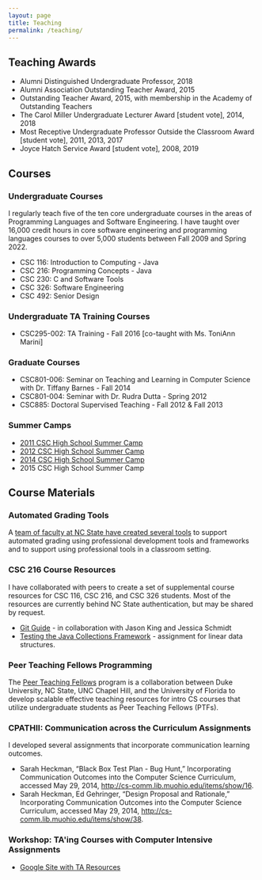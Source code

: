 ```yaml
---
layout: page
title: Teaching
permalink: /teaching/
---
```


<!-- TODO add in teaching statement and portfolio -->

## Teaching Awards
* Alumni Distinguished Undergraduate Professor, 2018
* Alumni Association Outstanding Teacher Award, 2015
* Outstanding Teacher Award, 2015, with membership in the Academy of Outstanding Teachers
* The Carol Miller Undergraduate Lecturer Award [student vote], 2014, 2018
* Most Receptive Undergraduate Professor Outside the Classroom Award [student vote], 2011, 2013, 2017
* Joyce Hatch Service Award [student vote], 2008, 2019

<!-- Add teaching statement here -->

## Courses

### Undergraduate Courses
I regularly teach five of the ten core undergraduate courses in the areas of Programming Languages and Software Engineering. I have taught over 16,000 credit hours in core software engineering and programming languages courses to over 5,000 students between Fall 2009 and Spring 2022.  

* CSC 116: Introduction to Computing - Java
* CSC 216: Programming Concepts - Java
* CSC 230: C and Software Tools
* CSC 326: Software Engineering
* CSC 492: Senior Design


### Undergraduate TA Training Courses
* CSC295-002: TA Training - Fall 2016 [co-taught with Ms. ToniAnn Marini]

### Graduate Courses
* CSC801-006: Seminar on Teaching and Learning in Computer Science with Dr. Tiffany Barnes - Fall 2014
* CSC801-004: Seminar with Dr. Rudra Dutta - Spring 2012
* CSC885: Doctoral Supervised Teaching - Fall 2012 &amp; Fall 2013

### Summer Camps
* [2011 CSC High School Summer Camp](https://sites.google.com/a/ncsu.edu/csc-summer-camp-2011/)
* [2012 CSC High School Summer Camp](https://sites.google.com/a/ncsu.edu/csc-hs-summer-camp)
* [2014 CSC High School Summer Camp](https://sites.google.com/a/ncsu.edu/csc-summer-camp-2014/)
* 2015 CSC High School Summer Camp

## Course Materials

### Automated Grading Tools
A [team of faculty at NC State have created several tools](https://sos-cer.github.io/projects/auto-grading) to support automated grading using professional development tools and frameworks and to support using professional tools in a classroom setting.

### CSC 216 Course Resources
I have collaborated with peers to create a set of supplemental course resources for CSC 116, CSC 216, and CSC 326 students.  Most of the resources are currently behind NC State authentication, but may be shared by request.

* [Git Guide](https://sos-cer.github.io/projects/auto-grading) - in collaboration with Jason King and Jessica Schmidt
* [Testing the Java Collections Framework](https://www.engage-csedu.org/find-resources/testing-java-collections-framework) - assignment for linear data structures.

### Peer Teaching Fellows Programming
The [Peer Teaching Fellows](http://www.cs.unc.edu/~kmp/peerteachingfellows/) program is a collaboration between Duke University, NC State, UNC Chapel Hill, and the University of Florida to develop scalable effective teaching resources for intro CS courses that utilize undergraduate students as Peer Teaching Fellows (PTFs).  

### CPATHII: Communication across the Curriculum Assignments
I developed several assignments that incorporate communication learning outcomes.

* Sarah Heckman, “Black Box Test Plan - Bug Hunt,” Incorporating Communication Outcomes into the Computer Science Curriculum, accessed May 29, 2014, http://cs-comm.lib.muohio.edu/items/show/16.
* Sarah Heckman, Ed Gehringer, “Design Proposal and Rationale,” Incorporating Communication Outcomes into the Computer Science Curriculum, accessed May 29, 2014, http://cs-comm.lib.muohio.edu/items/show/38.
		  
### Workshop: TA'ing Courses with Computer Intensive Assignments
* [Google Site with TA Resources](http://people.engr.ncsu.edu/sesmith5/computer_intensive_assignments/computer_intensive_assignments.html)